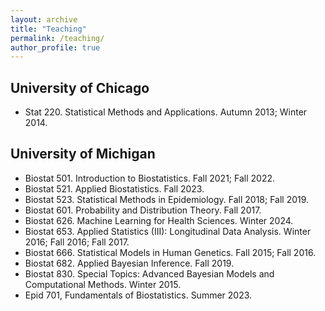 ```yaml
---
layout: archive
title: "Teaching"
permalink: /teaching/
author_profile: true
---
```



## University of Chicago

- Stat 220. Statistical Methods and Applications. Autumn 2013; Winter 2014.


## University of Michigan

- Biostat 501. Introduction to Biostatistics. Fall 2021; Fall 2022.
- Biostat 521. Applied Biostatistics. Fall 2023.
- Biostat 523. Statistical Methods in Epidemiology. Fall 2018; Fall 2019.
- Biostat 601. Probability and Distribution Theory. Fall 2017.
- Biostat 626. Machine Learning for Health Sciences. Winter 2024.
- Biostat 653. Applied Statistics (III): Longitudinal Data Analysis. Winter 2016; Fall 2016; Fall 2017.
- Biostat 666. Statistical Models in Human Genetics. Fall 2015; Fall 2016.
- Biostat 682. Applied Bayesian Inference. Fall 2019.
- Biostat 830. Special Topics: Advanced Bayesian Models and Computational Methods. Winter 2015.
- Epid 701, Fundamentals of Biostatistics. Summer 2023.
